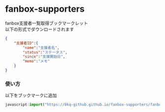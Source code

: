 # fanbox-supporters
fanbox支援者一覧取得ブックマークレット  
以下の形式でダウンロードされます  
```json
{
    "支援者ID":{
        "name":"支援者名",
        "status":"ステータス",
        "since":"支援開始日",
        "memo":"メモ"
    }
}
```

### 使い方
以下をブックマークに追加  
```javascript
javascript:import("https://0kq-github.github.io/fanbox-supporters/fanbox-supporters.js").then(m=>{m.main()}).catch(e=>alert(`エラー (${e})`));
```
